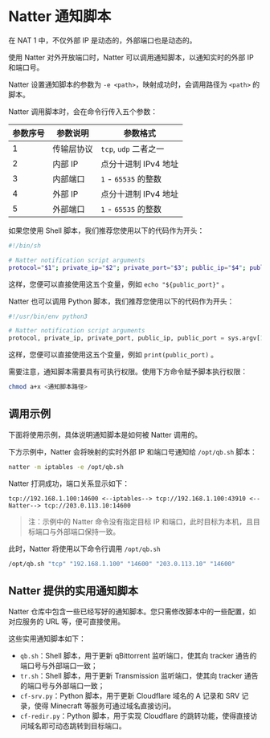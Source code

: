 # Natter 通知脚本

在 NAT 1 中，不仅外部 IP 是动态的，外部端口也是动态的。

使用 Natter 对外开放端口时，Natter 可以调用通知脚本，以通知实时的外部 IP 和端口号。

Natter 设置通知脚本的参数为 `-e <path>`，映射成功时，会调用路径为 `<path>` 的脚本。  

Natter 调用脚本时，会在命令行传入五个参数：

| 参数序号 | 参数说明   | 参数格式              |
| -------- | ---------- | --------------------- |
| 1        | 传输层协议 | `tcp`, `udp` 二者之一 |
| 2        | 内部 IP    | 点分十进制 IPv4 地址  |
| 3        | 内部端口   | `1` - `65535` 的整数  |
| 4        | 外部 IP    | 点分十进制 IPv4 地址  |
| 5        | 外部端口   | `1` - `65535` 的整数  |

如果您使用 Shell 脚本，我们推荐您使用以下的代码作为开头：

```bash
#!/bin/sh

# Natter notification script arguments
protocol="$1"; private_ip="$2"; private_port="$3"; public_ip="$4"; public_port="$5"
```

这样，您便可以直接使用这五个变量，例如 `echo "${public_port}"` 。

Natter 也可以调用 Python 脚本，我们推荐您使用以下的代码作为开头：

```python
#!/usr/bin/env python3

# Natter notification script arguments
protocol, private_ip, private_port, public_ip, public_port = sys.argv[1:6]
```

这样，您便可以直接使用这五个变量，例如 `print(public_port)` 。

需要注意，通知脚本需要具有可执行权限。使用下方命令赋予脚本执行权限：

```bash
chmod a+x <通知脚本路径>
```


## 调用示例

下面将使用示例，具体说明通知脚本是如何被 Natter 调用的。

下方示例中，Natter 会将映射的实时外部 IP 和端口号通知给 `/opt/qb.sh` 脚本：

```bash
natter -m iptables -e /opt/qb.sh
```

Natter 打洞成功，端口关系显示如下：
```
tcp://192.168.1.100:14600 <--iptables--> tcp://192.168.1.100:43910 <--Natter--> tcp://203.0.113.10:14600
```
> 注：示例中的 Natter 命令没有指定目标 IP 和端口，此时目标为本机，且目标端口与外部端口保持一致。

此时，Natter 将使用以下命令行调用 `/opt/qb.sh`

```bash
/opt/qb.sh "tcp" "192.168.1.100" "14600" "203.0.113.10" "14600"
```


## Natter 提供的实用通知脚本

Natter 仓库中包含一些已经写好的通知脚本。您只需修改脚本中的一些配置，如对应服务的 URL 等，便可直接使用。

这些实用通知脚本如下：

- `qb.sh`：Shell 脚本，用于更新 qBittorrent 监听端口，使其向 tracker 通告的端口号与外部端口一致；
- `tr.sh`：Shell 脚本，用于更新 Transmission 监听端口，使其向 tracker 通告的端口号与外部端口一致；
- `cf-srv.py`：Python 脚本，用于更新 Cloudflare 域名的 A 记录和 SRV 记录，使得 Minecraft 等服务可通过域名直接访问。
- `cf-redir.py`：Python 脚本，用于实现 Cloudflare 的跳转功能，使得直接访问域名即可动态跳转到目标端口。
